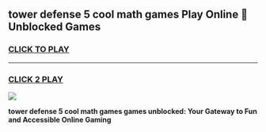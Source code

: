 
## tower defense 5 cool math games Play Online 👋 Unblocked Games
<h3>
<a href="https://news.freeplayer.one?title=tower_defense_5_cool_math_games&ref=17CMG">CLICK TO PLAY</a></h3>
<hr>

<h3>
<a href="https://news.freeplayer.one?title=tower_defense_5_cool_math_games&ref=17CMG">CLICK 2 PLAY</a>
  
</h3>

<a href="https://news.freeplayer.one?title=tower_defense_5_cool_math_games&ref=17CMG/"><img src="https://clearcache.store/games.png"></a>


**tower defense 5 cool math games games unblocked: Your Gateway to Fun and Accessible Online Gaming**
